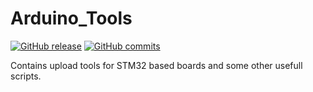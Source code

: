 # Arduino_Tools
[![GitHub release](https://img.shields.io/github/release/stm32duino/Arduino_Tools.svg)](https://github.com/stm32duino/Arduino_Tools/releases/latest)
[![GitHub commits](https://img.shields.io/github/commits-since/stm32duino/Arduino_Tools/1.4.0.svg)](https://github.com/stm32duino/Arduino_Tools/compare/1.4.0...master)

Contains upload tools for STM32 based boards and some other usefull scripts.
